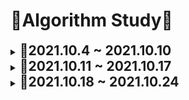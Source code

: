 # 📖Algorithm Study📖

<details>
    <summary>
        <b style="font-size:1.5em">🌻2021.10.4 ~ 2021.10.10</b>
    </summary>
    <div markdown="1">
   		2021.10.5 || programmers 2018_kakao/뉴스클러스터링,비밀지도,캐시<br>
    	2021.10.6 || programmers 2018_kakao/다트게임,방금그곡<br>
    	2021.10.7 || programmers 2018_kakao/n진수게임,파일명정렬<br>
        2021.10.8 || programmers 2018_kakao/뉴스클러스터링 수정<br>
        &emsp;&emsp;&emsp;&emsp;&emsp;|| swea 문제풀이<br>
        2021.10.9 || programmers 2018_kakao/방금그곡 수정<br>
        2021.10.10 || programmers 2018_kakao/압축<br>
    </div>
</details>
<details>
    <summary>
        <b style="font-size:1.5em">🌻2021.10.11 ~ 2021.10.17</b>
    </summary>
    <div markdown="1">
   		2021.10.11 || programmers 2018_kakao/압축 마무리<br>
        2021.10.12 || BOJ DP/10870_피보나치5<br>
        2021.10.13 || BOJ 여러주제/2606_바이러스<br>
        2021.10.14 || BOJ DP/1003_피보나치함수
    </div>
</details>
<details>
    <summary>
        <b style="font-size:1.5em">🌻2021.10.18 ~ 2021.10.24</b>
    </summary>
    <div markdown="1">
   		2021.10.18 || BOJ bfs_dfs/9205(시도) <br>
        2021.10.19 || BOJ 이분탐색/2776_암기왕<br>
        2021.10.20 || BOJ bfs_dfs/2589_보물섬<br>
        2021.10.21 || BOJ bfs_dfs/9205_맥주마시면서걸어가기<br>
        2021.10.22 || BOJ 2178_미로탐색<br>
        2021.10.24 || BOJ 1260_dfs와bfs<br>
    </div>
</details>






